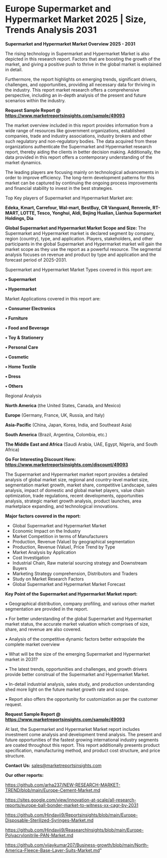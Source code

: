 # Europe Supermarket and Hypermarket Market 2025 | Size, Trends Analysis 2031

<Strong> Supermarket and Hypermarket Market Overview 2025 - 2031</strong>

The rising technology in Supermarket and Hypermarket Market is also depicted in this research report. Factors that are boosting the growth of the market, and giving a positive push to thrive in the global market is explained in detail.

Furthermore, the report highlights on emerging trends, significant drivers, challenges, and opportunities, providing all necessary data for thriving in the industry. This report market research offers a comprehensive perspective, including an in-depth analysis of the present and future scenarios within the industry.

<strong>Request Sample Report @ <a href=https://www.marketreportsinsights.com/sample/49093>https://www.marketreportsinsights.com/sample/49093</a></strong>

The market overview included in this report provides information from a wide range of resources like government organizations, established companies, trade and industry associations, industry brokers and other such regulatory and non-regulatory bodies. The data acquired from these organizations authenticate the Supermarket and Hypermarket research report, thereby aiding the clients in better decision making. Additionally, the data provided in this report offers a contemporary understanding of the market dynamics.

The leading players are focusing mainly on technological advancements in order to improve efficiency. The long-term development patterns for this market can be captured by continuing the ongoing process improvements and financial stability to invest in the best strategies.

Top Key players of Supermarket and Hypermarket Market are:

<strong>Edeka, Kmart, Carrefour, Wal-mart, BestBuy, CR Vanguard, Renrenle, RT-MART, LOTTE, Tesco, Yonghui, Aldi, Bejing Hualian, Lianhua Supermarket Holdings, Dia</strong>

<strong><b>Global Supermarket and Hypermarket Market Scope and Size:</b></strong>
The Supermarket and Hypermarket market is declared segment by company, region (country), type, and application. Players, stakeholders, and other participants in the global Supermarket and Hypermarket market will gain the market scope as they use the report as a powerful resource. The segmental analysis focuses on revenue and product by type and application and the forecast period of 2025-2031.

Supermarket and Hypermarket Market Types covered in this report are:

<strong>•  Supermarket

•  Hypermarket</strong>

Market Applications covered in this report are:

<strong>•  Consumer Electronics

•  Furniture

•  Food and Beverage

•  Toy & Stationery

•  Personal Care

•  Cosmetic

•  Home Textile

•  Dress

•  Others</strong> 

Regional Analysis

<strong>North America</strong> (the United States, Canada, and Mexico)

<strong>Europe</strong> (Germany, France, UK, Russia, and Italy)

<strong>Asia-Pacific</strong> (China, Japan, Korea, India, and Southeast Asia)

<strong>South America</strong> (Brazil, Argentina, Colombia, etc.)

<strong>The Middle East and Africa</strong> (Saudi Arabia, UAE, Egypt, Nigeria, and South Africa)

<strong>Go For Interesting Discount Here: <a href=https://www.marketreportsinsights.com/discount/49093>https://www.marketreportsinsights.com/discount/49093</a></strong>

The Supermarket and Hypermarket market report provides a detailed analysis of global market size, regional and country-level market size, segmentation market growth, market share, competitive Landscape, sales analysis, impact of domestic and global market players, value chain optimization, trade regulations, recent developments, opportunities analysis, strategic market growth analysis, product launches, area marketplace expanding, and technological innovations.

<strong><b>Major factors covered in the report:</b></strong>
<ul>
  <li>Global Supermarket and Hypermarket Market </li>
  <li>Economic Impact on the Industry</li>
  <li>Market Competition in terms of Manufacturers</li>
  <li>Production, Revenue (Value) by geographical segmentation</li>
  <li>Production, Revenue (Value), Price Trend by Type</li>
  <li>Market Analysis by Application</li>
  <li>Cost Investigation</li>
  <li>Industrial Chain, Raw material sourcing strategy and Downstream Buyers</li>
  <li>Marketing Strategy comprehension, Distributors and Traders</li>
  <li>Study on Market Research Factors</li>
  <li>Global Supermarket and Hypermarket Market Forecast</li>
</ul>

<strong><b>Key Point of the Supermarket and Hypermarket Market report:</b></strong>

• Geographical distribution, company profiling, and various other market segmentation are provided in the report.

• For better understanding of the global Supermarket and Hypermarket market status, the accurate market valuation which comprises of size, share, and revenue are also covered.

• Analysis of the competitive dynamic factors better extrapolate the complete market overview

• What will be the size of the emerging Supermarket and Hypermarket market in 2031?

• The latest trends, opportunities and challenges, and growth drivers provide better construal of the Supermarket and Hypermarket Market.

• In-detail industrial analysis, sales study, and production understanding shed more light on the future market growth rate and scope.

• Report also offers the opportunity for customization as per the customer request.

<strong>Request Sample Report @ <a href=https://www.marketreportsinsights.com/sample/49093>https://www.marketreportsinsights.com/sample/49093</a></strong>

At last, the Supermarket and Hypermarket Market report includes investment come analysis and development trend analysis. The present and future opportunities of the fastest growing international industry segments are coated throughout this report. This report additionally presents product specification, manufacturing method, and product cost structure, and price structure.

<strong>Contact Us:</strong>
sales@marketreportsinsights.com

<strong>Our other reports:</strong>

<a href=https://github.com/arha237/NEW-RESEARCH-MARKET-TREND/blob/main/Europe-Cement-Market.md>https://github.com/arha237/NEW-RESEARCH-MARKET-TREND/blob/main/Europe-Cement-Market.md</a>

<a href=https://sites.google.com/view/innovation-at-scale/all-research-reports/europe-ball-bonder-market-to-witness-xx-cagr-by-2031>https://sites.google.com/view/innovation-at-scale/all-research-reports/europe-ball-bonder-market-to-witness-xx-cagr-by-2031</a>

<a href=https://github.com/Hindavii9/Reportsinsights/blob/main/Europe-Disposable-Sterilized-Syringes-Market.md>https://github.com/Hindavii9/Reportsinsights/blob/main/Europe-Disposable-Sterilized-Syringes-Market.md</a>

<a href=https://github.com/Hindavii9/ReasearchInsights/blob/main/Europe-Polyacrylonitrile-PAN-Market.md>https://github.com/Hindavii9/ReasearchInsights/blob/main/Europe-Polyacrylonitrile-PAN-Market.md</a>

<a href=https://github.com/vijaykumar207/Business-growth/blob/main/North-America-Fleece-Base-Layer-Suits-Market.md>https://github.com/vijaykumar207/Business-growth/blob/main/North-America-Fleece-Base-Layer-Suits-Market.md</a>"
